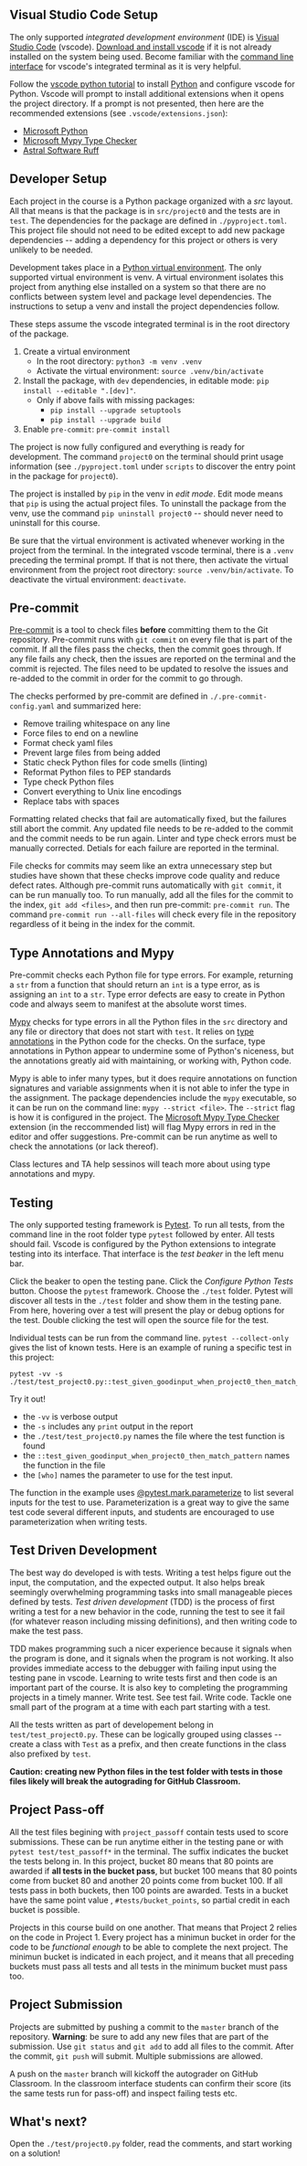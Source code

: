 ## Visual Studio Code Setup

The only supported _integrated development environment_ (IDE) is [Visual Studio Code](https://code.visualstudio.com) (vscode). [Download and install vscode](https://code.visualstudio.com/download) if it is not already installed on the system being used. Become familiar with the [command line interface](https://code.visualstudio.com/docs/editor/command-line) for vscode's integrated terminal as it is very helpful.

Follow the [vscode python tutorial](https://code.visualstudio.com/docs/languages/python) to install [Python](https://www.python.org) and configure vscode for Python. Vscode will prompt to install additional extensions when it opens the project directory. If a prompt is not presented, then here are the recommended extensions (see `.vscode/extensions.json`):

  * [Microsoft Python](https://marketplace.visualstudio.com/items?itemName=ms-python.python)
  * [Microsoft Mypy Type Checker](https://marketplace.visualstudio.com/items?itemName=ms-python.mypy-type-checker)
  * [Astral Software Ruff](https://marketplace.visualstudio.com/items?itemName=charliermarsh.ruff)

## Developer Setup

Each project in the course is a Python package organized with a _src_ layout. All that means is that the package is in `src/project0` and the tests are in `test`. The dependencies for the package are defined in `./pyproject.toml`. This project file should not need to be edited except to add new package dependencies -- adding a dependency for this project or others is very unlikely to be needed.

Development takes place in a [Python virtual environment](https://docs.python.org/3/library/venv.html). The only supported virtual environment is venv. A virtual environment isolates this project from anything else installed on a system so that there are no conflicts between system level and package level dependencies. The instructions to setup a venv and install the project dependencies follow.

These steps assume the vscode integrated terminal is in the root directory of the package.

  1. Create a virtual environment
      * In the root directory: `python3 -m venv .venv`
      * Activate the virtual environment: `source .venv/bin/activate`
  1. Install the package, with `dev` dependencies, in editable mode: `pip install --editable ".[dev]"`.
      * Only if above fails with missing packages:
          * `pip install --upgrade setuptools`
          * `pip install --upgrade build`
  1. Enable `pre-commit`: `pre-commit install`

The project is now fully configured and everything is ready for development. The command `project0` on the terminal should print usage information (see `./pyproject.toml` under `scripts` to discover the entry point in the package for `project0`).

The project is installed by `pip` in the venv in _edit mode_. Edit mode means that `pip` is using the actual project files.  To uninstall the package from the venv, use the command `pip uninstall project0` -- should never need to uninstall for this course.

Be sure that the virtual environment is activated whenever working in the project from the terminal. In the integrated vscode terminal, there is a `.venv` preceding the terminal prompt. If that is not there, then activate the virtual environment from the project root directory: `source .venv/bin/activate`. To deactivate the virtual environment: `deactivate`.

## Pre-commit

[Pre-commit](https://pre-commit.com) is a tool to check files **before** committing them to the Git repository. Pre-commit runs with `git commit` on every file that is part of the commit. If all the files pass the checks, then the commit goes through. If any file fails any check, then the issues are reported on the terminal and the commit is rejected. The files need to be updated to resolve the issues and re-added to the commit in order for the commit to go through.

The checks performed by pre-commit are defined in `./.pre-commit-config.yaml` and summarized here:

  * Remove trailing whitespace on any line
  * Force files to end on a newline
  * Format check yaml files
  * Prevent large files from being added
  * Static check Python files for code smells (linting)
  * Reformat Python files to PEP standards
  * Type check Python files
  * Convert everything to Unix line encodings
  * Replace tabs with spaces

Formatting related checks that fail are automatically fixed, but the failures still abort the commit. Any updated file needs to be re-added to the commit and the commit needs to be run again. Linter and type check errors must be manually corrected. Detials for each failure are reported in the terminal.

File checks for commits may seem like an extra unnecessary step but studies have shown that these checks improve code quality and reduce defect rates. Although pre-commit runs automatically with `git commit`, it can be run manually too. To run manually, add all the files for the commit to the index, `git add <files>`, and then run pre-commit: `pre-commit run`. The command `pre-commit run --all-files` will check every file in the repository regardless of it being in the index for the commit.

## Type Annotations and Mypy

Pre-commit checks each Python file for type errors. For example, returning a `str` from a function that should return an `int` is a type error, as is assigning an `int` to a `str`.  Type error defects are easy to create in Python code and always seem to manifest at the absolute worst times.

[Mypy](https://mypy-lang.org) checks for type errors in all the Python files in the `src` directory and any file or directory that does not start with `test`. It relies on [type annotations](https://mypy.readthedocs.io/en/stable/builtin_types.html) in the Python code for the checks. On the surface, type annotations in Python appear to undermine some of Python's niceness, but the annotations greatly aid with maintaining, or working with, Python code.

Mypy is able to infer many types, but it does require annotations on function signatures and variable assignments when it is not able to infer the type in the assignment. The package dependencies include the `mypy` executable, so it can be run on the command line: `mypy --strict <file>`. The `--strict` flag is how it is configured in the project. The [Microsoft Mypy Type Checker](https://marketplace.visualstudio.com/items?itemName=ms-python.mypy-type-checker) extension (in the reccommended list) will flag Mypy errors in red in the editor and offer suggestions. Pre-commit can be run anytime as well to check the annotations (or lack thereof).

Class lectures and TA help sessinos will teach more about using type annotations and mypy.

## Testing

The only supported testing framework is [Pytest](https://pypi.org/project/pytest/). To run all tests, from the command line in the root folder type `pytest` followed by enter. All tests should fail. Vscode is configured by the Python extensions to integrate testing into its interface. That interface is the _test beaker_ in the left menu bar.

Click the beaker to open the testing pane. Click the _Configure Python Tests_ button. Choose the `pytest` framework. Choose the `./test` folder. Pytest will discover all tests in the `./test` folder and show them in the testing pane. From here, hovering over a test will present the play or debug options for the test. Double clicking the test will open the source file for the test.

 Individual tests can be run from the command line. `pytest --collect-only` gives the list of known tests. Here is an example of runing a specific test in this project:

 ```
 pytest -vv -s ./test/test_project0.py::test_given_goodinput_when_project0_then_match_pattern[who]
 ```
Try it out!

  * the `-vv` is verbose output
  * the `-s` includes any `print` output in the report
  * the `./test/test_project0.py` names the file where the test function is found
  * the `::test_given_goodinput_when_project0_then_match_pattern` names the function in the file
  * the `[who]` names the parameter to use for the test input.

The function in the example uses [@pytest.mark.parameterize](https://docs.pytest.org/en/7.1.x/how-to/parametrize.html) to list several inputs for the test to use. Parameterization is a great way to give the same test code several different inputs, and students are encouraged to use parameterization when writing tests.

## Test Driven Development

The best way do developed is with tests. Writing a test helps figure out the input, the computation, and the expected output. It also helps break seemingly overwhelming programming tasks into small manageable pieces defined by tests. _Test driven development_ (TDD) is the process of first writing a test for a new behavior in the code, running the test to see it fail (for whatever reason including missing definitions), and then writing code to make the test pass.

TDD makes programming such a nicer experience because it signals when the program is done, and it signals when the program is not working. It also provides immediate access to the debugger with failing input using the testing pane in vscode. Learning to write tests first and then code is an important part of the course.  It is also key to completing the programming projects in a timely manner. Write test. See test fail. Write code. Tackle one small part of the program at a time with each part starting with a test.

All the tests written as part of developement belong in `test/test_project0.py`. These can be logically grouped using classes -- create a class with `Test` as a prefix, and then create functions in the class also prefixed by `test`.

**Caution: creating new Python files in the test folder with tests in those files likely will break the autograding for GitHub Classroom.**

## Project Pass-off

All the test files begining with `project_passoff` contain tests used to score submissions. These can be run anytime either in the testing pane or with `pytest test/test_passoff*` in the terminal. The suffix indicates the bucket the tests belong in. In this project, bucket 80 means that 80 points are awarded if **all tests in the bucket pass**, but bucket 100 means that 80 points come from bucket 80 and another 20 points come from bucket 100. If all tests pass in both buckets, then 100 points are awarded. Tests in a bucket have the same point value , `#tests/bucket_points`, so partial credit in each bucket is possible.

Projects in this course build on one another. That means that Project 2 relies on the code in Project 1.
Every project has a minimun bucket in order for the code to be _functional enough_ to be able to complete the next project. The minimun bucket is indicated in each project, and it means that all preceding buckets must pass all tests and all tests in the minimum bucket must pass too.

## Project Submission

Projects are submitted by pushing a commit to the `master` branch of the repository. **Warning**: be sure to add any new files that are part of the submission. Use `git status` and `git add` to add all files to the commit. After the commit, `git push` will submit. Multiple submissions are allowed.

A push on the `master` branch will kickoff the autograder on GitHub Classroom. In the classroom interface students can confirm their score (its the same tests run for pass-off) and inspect failing tests etc.

## What's next?

Open the `./test/project0.py` folder, read the comments, and start working on a solution!
